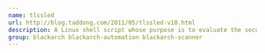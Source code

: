 ```yaml
---
name: tlssled
url: http://blog.taddong.com/2011/05/tlssled-v10.html
description: A Linux shell script whose purpose is to evaluate the security of a target SSL/TLS (HTTPS) web server implementation.
group: blackarch blackarch-automation blackarch-scanner
---
```

